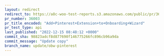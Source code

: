 ```yaml
---
layout: redirect
redirect_to: https://a8c-woo-test-reports.s3.amazonaws.com/public/pr/36003/api/index.html
pr_number: 36003
pr_title_encoded: "Add+Pinterest+Extension+to+Onboarding+Wizard"
pr_test_type: api
last_published: "2022-12-15 08:48:12 +0000"
commit_sha: 98823adcf8d877690f146775266fc896cb96a9da
commit_message: "Update copy"
branch_name: update/obw-pinterest
---
```

